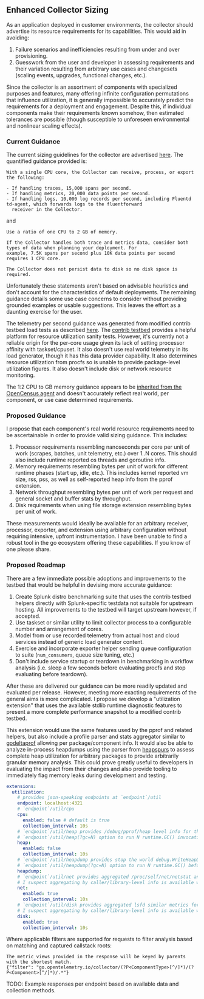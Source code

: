 ## Enhanced Collector Sizing

As an application deployed in customer environments, the collector should advertise its resource requirements for its
capabilities. This would aid in avoiding:

1. Failure scenarios and inefficiencies resulting from under and over provisioning.
2. Guesswork from the user and developer in assessing requirements and their variation resulting from arbitrary use
cases and changesets (scaling events, upgrades, functional changes, etc.).

Since the collector is an assortment of components with specialized purposes and features, many offering infinite
configuration permutations that influence utilization, it is generally impossible to accurately predict the requirements
for a deployment and engagement. Despite this, if individual components make their requirements known somehow, then
estimated tolerances are possible (though susceptible to unforeseen environmental and nonlinear scaling effects).

### Current Guidance

The current sizing guidelines for the collector are advertised
[here](https://docs.splunk.com/observability/en/gdi/opentelemetry/sizing.html). The quantified guidance provided is:

```
With a single CPU core, the Collector can receive, process, or export the following:

- If handling traces, 15,000 spans per second.
- If handling metrics, 20,000 data points per second.
- If handling logs, 10,000 log records per second, including Fluentd td-agent, which forwards logs to the fluentforward
  receiver in the Collector.
```

and 

```
Use a ratio of one CPU to 2 GB of memory.

If the Collector handles both trace and metrics data, consider both types of data when planning your deployment. For
example, 7.5K spans per second plus 10K data points per second requires 1 CPU core.

The Collector does not persist data to disk so no disk space is required.
```

Unfortunately these statements aren't based on advisable heuristics and don't account for the characteristics of default
deployments. The remaining guidance details some use case concerns to consider without providing grounded examples or
usable suggestions. This leaves the effort as a daunting exercise for the user.

The telemetry per second guidance was generated from modified contrib testbed load tests as described
[here](https://github.com/signalfx/splunk-otel-collector/pull/226). The
[contrib testbed](https://github.com/open-telemetry/opentelemetry-collector-contrib/blob/main/testbed/README.md)
provides a helpful platform for resource utilization sanity tests. However, it's currently not a reliable origin for
the per-core usage given its lack of setting processor affinity with taskset/cpuset. It also doesn't use real world
telemetry in its load generator, though it has this data provider capability. It also determines resource utilization
from procfs so is unable to provide package-level utilization figures. It also doesn't include disk or network resource
monitoring.

The 1:2 CPU to GB memory guidance appears to be [inherited from the OpenCensus
agent](https://github.com/open-telemetry/opentelemetry-collector/commit/740700747450ecca9e579c21816613dfa723e41b#diff-118f0ef20c6b4cf62284949363699de7c7412fddb16c693a22f07610ee14fec8R38)
and doesn't accurately reflect real world, per component, or use case determined requirements.

### Proposed Guidance

I propose that each component's real world resource requirements need to be ascertainable in order to provide valid
sizing guidance. This includes:

1. Processor requirements resembling nanoseconds per core per unit of work (scrapes, batches, unit telemetry, etc.)
   over 1..N cores. This should also include runtime reported os threads and goroutine info.
1. Memory requirements resembling bytes per unit of work for different runtime phases (start up, idle, etc.). This
   includes kernel reported vm size, rss, pss, as well as self-reported heap info from the pprof extension.
1. Network throughput resembling bytes per unit of work per request and general socket and buffer stats by throughput.
1. Disk requirements when using file storage extension resembling bytes per unit of work.

These measurements would ideally be available for an arbitrary receiver, processor, exporter, and extension using
arbitrary configuration without requiring intensive, upfront instrumentation. I have been unable to find a robust tool
in the go ecosystem offering these capabilities. If you know of one please share.

### Proposed Roadmap

There are a few immediate possible adoptions and improvements to the testbed that would be helpful in devising more
accurate guidance:

1. Create Splunk distro benchmarking suite that uses the contrib testbed helpers directly with Splunk-specific testdata 
   not suitable for upstream hosting. All improvements to the testbed will target upstream however, if accepted.
1. Use taskset or similar utility to limit collector process to a configurable number and arrangement of cores.
1. Model from or use recorded telemetry from actual host and cloud services instead of generic load generator content.
1. Exercise and incorporate exporter helper sending queue configuration to suite (`num_consumers`, queue size tuning,
   etc.)
1. Don't include service startup or teardown in benchmarking in workflow analysis (i.e. sleep a few seconds before
   evaluating procfs and stop evaluating before teardown).

After these are delivered our guidance can be more readily updated and evaluated per release. However, meeting more
exacting requirements of the general aims is more complicated. I propose we develop a "utilization extension" that uses
the available stdlib runtime diagnostic features to present a more complete performance snapshot
to a modified contrib testbed.

This extension would use the same features used by the pprof and related helpers, but
also include a profile parser and stats aggregator similar to
[godeltaprof](https://github.com/grafana/pyroscope-go/tree/main/godeltaprof) allowing per package/component info. It
would also be able to analyze in-process heapdumps using the parser from
[heapspurs](https://github.com/adamroach/heapspurs) to assess complete heap utilization for arbitrary packages to
provide arbitrarily granular memory analysis. This could prove greatly useful to developers in evaluating the impact
from their changes and also provide tooling to immediately flag memory leaks during development and testing.

```yaml
extensions:
  utilization:
    # provides json-speaking endpoints at `endpoint`/util
    endpoint: localhost:4321
    # `endpoint`/util/cpu
    cpu:
      enabled: false # default is true
      collection_interval: 10s
    # `endpoint`/util/heap provides /debug/pprof/heap level info for the lifetime of the extension
    # `endpoint`/util/heap(?gc=N) option to run N runtime.GC() invocations before providing snapshot breakdown
    heap:
      enabled: false
      collection_interval: 10s
    # `endpoint`/util/heapdump provides stop the world debug.WriteHeapDump() snapshot analysis.
    # `endpoint`/util/heapdump(?gc=N) option to run N runtime.GC() before providing heapdump breakdown
    heapdump:
    # `endpoint`/util/net provides aggregated /proc/self/net/netstat and similar stats for the lifetime of the process.
    # I suspect aggregating by caller/library-level info is available w/ eBPF but I am not versed in these capabilities.
    net:
      enabled: true
      collection_interval: 10s
    # `endpoint`/util/disk provides aggregated lsfd similar metrics for the lifetime of the process
    # I suspect aggregating by caller/library-level info is available w/ eBPF but I am not versed in these capabilities.
    disk:
      enabled: true
      collection_interval: 10s
```

Where applicable filters are supported for requests to filter analysis based on matching and captured callstack roots:

```
The metric views provided in the response will be keyed by parents with the shortest match.
{"filter": "go.opentelemetry.io/collector/(?P<ComponentType>[^/]*)/(?P<Component>[^/]*)/.*"}
```

TODO: Example responses per endpoint based on available data and collection methods.
